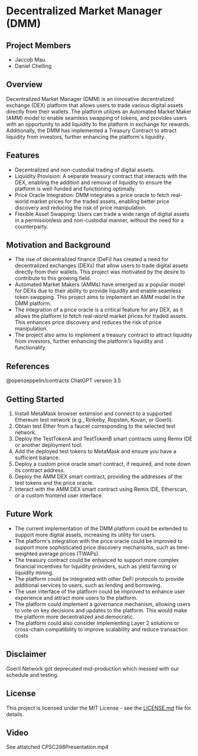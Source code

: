 # Decentralized Market Manager (DMM)

## Project Members
- Jaccob Mau
- Daniel Chelling

## Overview
Decentralized Market Manager (DMM) is an innovative decentralized exchange (DEX) platform that allows users to trade various digital assets directly from their wallets. The platform utilizes an Automated Market Maker (AMM) model to enable seamless swapping of tokens, and provides users with an opportunity to add liquidity to the platform in exchange for rewards. Additionally, the DMM has implemented a Treasury Contract to attract liquidity from investors, further enhancing the platform's liquidity.

## Features
- Decentralized and non-custodial trading of digital assets.
- Liquidity Provision: A separate treasury contract that interacts with the DEX, enabling the addition and removal of liquidity to ensure the platform is well-funded and functioning optimally.
- Price Oracle Integration: DMM integrates a price oracle to fetch real-world market prices for the traded assets, enabling better price discovery and reducing the risk of price manipulation.
- Flexible Asset Swapping: Users can trade a wide range of digital assets in a permissionless and non-custodial manner, without the need for a counterparty.

## Motivation and Background
- The rise of decentralized finance (DeFi) has created a need for decentralized exchanges (DEXs) that allow users to trade digital assets directly from their wallets. This project was motivated by the desire to contribute to this growing field.
- Automated Market Makers (AMMs) have emerged as a popular model for DEXs due to their ability to provide liquidity and enable seamless token swapping. This project aims to implement an AMM model in the DMM platform.
- The integration of a price oracle is a critical feature for any DEX, as it allows the platform to fetch real-world market prices for traded assets. This enhances price discovery and reduces the risk of price manipulation.
- The project also aims to implement a treasury contract to attract liquidity from investors, further enhancing the platform's liquidity and functionality.

## References
@openzeppelin/contracts
ChatGPT version 3.5

## Getting Started
1. Install MetaMask browser extension and connect to a supported Ethereum test network (e.g., Rinkeby, Ropsten, Kovan, or Goerli).
2. Obtain test Ether from a faucet corresponding to the selected test network.
3. Deploy the TestTokenA and TestTokenB smart contracts using Remix IDE or another deployment tool.
4. Add the deployed test tokens to MetaMask and ensure you have a sufficient balance.
5. Deploy a custom price oracle smart contract, if required, and note down its contract address.
6. Deploy the AMM DEX smart contract, providing the addresses of the test tokens and the price oracle.
7. Interact with the AMM DEX smart contract using Remix IDE, Etherscan, or a custom frontend user interface.

## Future Work
- The current implementation of the DMM platform could be extended to support more digital assets, increasing its utility for users.
- The platform's integration with the price oracle could be improved to support more sophisticated price discovery mechanisms, such as time-weighted average prices (TWAPs).
- The treasury contract could be enhanced to support more complex financial incentives for liquidity providers, such as yield farming or liquidity mining.
- The platform could be integrated with other DeFi protocols to provide additional services to users, such as lending and borrowing.
- The user interface of the platform could be improved to enhance user experience and attract more users to the platform.
- The platform could implement a governance mechanism, allowing users to vote on key decisions and updates to the platform. This would make the platform more decentralized and democratic.
- The platform could also consider implementing Layer 2 solutions or cross-chain compatibility to improve scalability and reduce transaction costs

## Disclaimer
Goerli Network got deprecated mid-production which messed with our schedule and testing.

## License
This project is licensed under the MIT License - see the [LICENSE.md](LICENSE.md) file for details.

## Video
See attatched CPSC298Presentation.mp4
